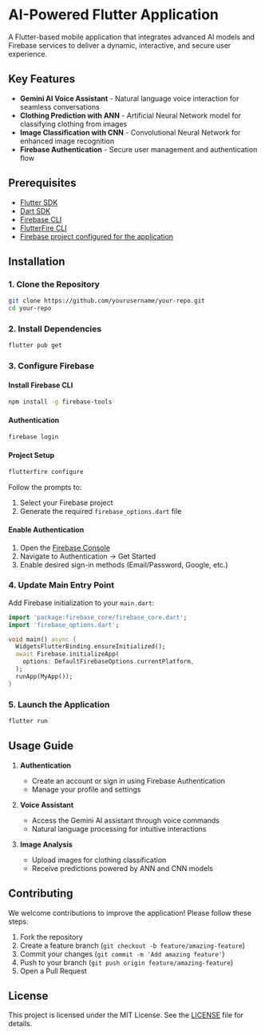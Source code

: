 # AI-Powered Flutter Application

A Flutter-based mobile application that integrates advanced AI models and Firebase services to deliver a dynamic, interactive, and secure user experience.

## Key Features

- **Gemini AI Voice Assistant** - Natural language voice interaction for seamless conversations
- **Clothing Prediction with ANN** - Artificial Neural Network model for classifying clothing from images
- **Image Classification with CNN** - Convolutional Neural Network for enhanced image recognition
- **Firebase Authentication** - Secure user management and authentication flow

## Prerequisites

- [Flutter SDK](https://docs.flutter.dev/get-started/install)
- [Dart SDK](https://dart.dev/get-dart)
- [Firebase CLI](https://firebase.google.com/docs/cli)
- [FlutterFire CLI](https://firebase.flutter.dev/docs/cli/)
- [Firebase project configured for the application]()

## Installation

### 1. Clone the Repository

```bash
git clone https://github.com/yourusername/your-repo.git
cd your-repo
```

### 2. Install Dependencies

```bash
flutter pub get
```

### 3. Configure Firebase

#### Install Firebase CLI
```bash
npm install -g firebase-tools
```

#### Authentication
```bash
firebase login
```

#### Project Setup
```bash
flutterfire configure
```

Follow the prompts to:
1. Select your Firebase project
2. Generate the required `firebase_options.dart` file

#### Enable Authentication
1. Open the [Firebase Console](https://console.firebase.google.com)
2. Navigate to Authentication → Get Started
3. Enable desired sign-in methods (Email/Password, Google, etc.)

### 4. Update Main Entry Point

Add Firebase initialization to your `main.dart`:

```dart
import 'package:firebase_core/firebase_core.dart';
import 'firebase_options.dart';

void main() async {
  WidgetsFlutterBinding.ensureInitialized();
  await Firebase.initializeApp(
    options: DefaultFirebaseOptions.currentPlatform,
  );
  runApp(MyApp());
}
```

### 5. Launch the Application

```bash
flutter run
```

## Usage Guide

1. **Authentication**
   - Create an account or sign in using Firebase Authentication
   - Manage your profile and settings

2. **Voice Assistant**
   - Access the Gemini AI assistant through voice commands
   - Natural language processing for intuitive interactions

3. **Image Analysis**
   - Upload images for clothing classification
   - Receive predictions powered by ANN and CNN models

## Contributing

We welcome contributions to improve the application! Please follow these steps:

1. Fork the repository
2. Create a feature branch (`git checkout -b feature/amazing-feature`)
3. Commit your changes (`git commit -m 'Add amazing feature'`)
4. Push to your branch (`git push origin feature/amazing-feature`)
5. Open a Pull Request

## License

This project is licensed under the MIT License. See the [LICENSE](LICENSE) file for details.